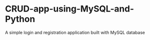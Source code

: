 # CRUD-app-using-MySQL-and-Python
A simple login and registration application built with MySQL database
